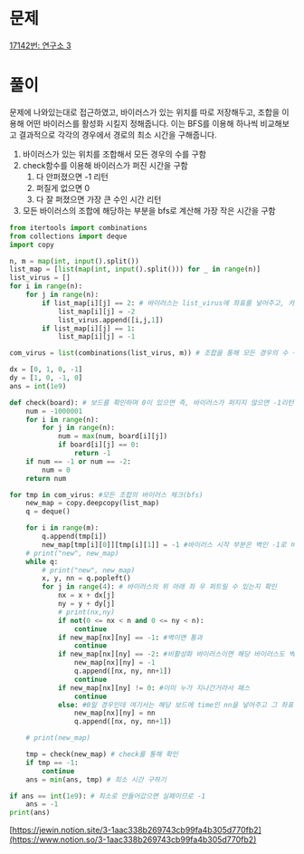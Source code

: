 # 문제

[17142번: 연구소 3](https://www.acmicpc.net/problem/17142)

# 풀이

문제에 나와있는대로 접근하였고, 바이러스가 있는 위치를 따로 저장해두고, 조합을 이용해 어떤 바이러스를 활성화 시킬지 정해줍니다. 이는 BFS를 이용해 하나씩 비교해보고 결과적으로 각각의 경우에서 경로의 최소 시간을 구해줍니다.

1. 바이러스가 있는 위치를 조합해서 모든 경우의 수를 구함
2. check함수를 이용해 바이러스가 퍼진 시간을 구함 
    1. 다 안퍼졌으면 -1 리턴
    2. 퍼질게 없으면 0
    3. 다 잘 퍼졌으면 가장 큰 수인 시간 리턴
3. 모든 바이러스의 조합에 해당하는 부분을 bfs로 계산해 가장 작은 시간을 구함

```python
from itertools import combinations
from collections import deque
import copy

n, m = map(int, input().split())
list_map = [list(map(int, input().split())) for _ in range(n)]
list_virus = []
for i in range(n):
    for j in range(n):
        if list_map[i][j] == 2: # 바이러스는 list_virus에 좌표를 넣어주고, 카운트의 편의를 위해 2를 -2로 1은 -1로 전환
            list_map[i][j] = -2
            list_virus.append([i,j,1])
        if list_map[i][j] == 1:
            list_map[i][j] = -1

com_virus = list(combinations(list_virus, m)) # 조합을 통해 모든 경우의 수 구함

dx = [0, 1, 0, -1]
dy = [1, 0, -1, 0]
ans = int(1e9)

def check(board): # 보드를 확인하며 0이 있으면 즉, 바이러스가 퍼지지 않으면 -1리턴
    num = -1000001
    for i in range(n):
        for j in range(n):
            num = max(num, board[i][j])
            if board[i][j] == 0:
                return -1
    if num == -1 or num == -2:
        num = 0
    return num

for tmp in com_virus: #모든 조합의 바이러스 체크(bfs)
    new_map = copy.deepcopy(list_map)
    q = deque()

    for i in range(m):
        q.append(tmp[i])
        new_map[tmp[i][0]][tmp[i][1]] = -1 #바이러스 시작 부분은 벽인 -1로 바꿔줌
    # print("new", new_map)
    while q:
        # print("new", new_map)
        x, y, nn = q.popleft()
        for j in range(4): # 바이러스의 위 아래 좌 우 퍼트릴 수 있는지 확인
            nx = x + dx[j]
            ny = y + dy[j]
            # print(nx,ny)
            if not(0 <= nx < n and 0 <= ny < n):
                continue
            if new_map[nx][ny] == -1: #벽이면 통과
                continue
            if new_map[nx][ny] == -2: #비활성화 바이러스이면 해당 바이러스도 벽 처리 해주고 해당 바이러스도 q에 넣어줌
                new_map[nx][ny] = -1
                q.append([nx, ny, nn+1])
                continue
            if new_map[nx][ny] != 0: #이미 누가 지나간거라서 패스
                continue
            else: #0일 경우인데 여기서는 해당 보드에 time인 nn을 넣어주고 그 좌표를 queue에 넣어줌
                new_map[nx][ny] = nn 
                q.append([nx, ny, nn+1])

    # print(new_map)

    tmp = check(new_map) # check를 통해 확인
    if tmp == -1:
        continue
    ans = min(ans, tmp) # 최소 시간 구하기

if ans == int(1e9): # 최소로 안들어갔으면 실패이므로 -1
    ans = -1
print(ans)
```

[https://jewin.notion.site/3-1aac338b269743cb99fa4b305d770fb2](https://www.notion.so/3-1aac338b269743cb99fa4b305d770fb2)
